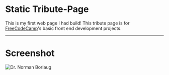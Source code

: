 # Static Tribute-Page

This is my first web page I had build! This tribute page is for <a href="https://www.freecodecamp.com">FreeCodeCamp</a>'s basic front end development projects. 

<hr>

# Screenshot

<img src="http://imgur.com/a/dUv8i" alt="Dr. Norman Borlaug">
